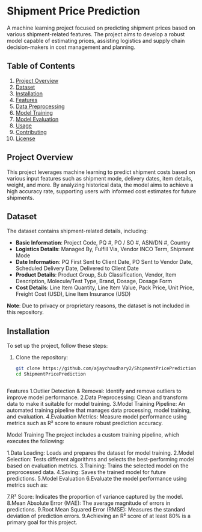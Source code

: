 # Shipment Price Prediction

A machine learning project focused on predicting shipment prices based on various shipment-related features. The project aims to develop a robust model capable of estimating prices, assisting logistics and supply chain decision-makers in cost management and planning.

## Table of Contents
1. [Project Overview](#project-overview)
2. [Dataset](#dataset)
3. [Installation](#installation)
4. [Features](#features)
5. [Data Preprocessing](#data-preprocessing)
6. [Model Training](#model-training)
7. [Model Evaluation](#model-evaluation)
8. [Usage](#usage)
9. [Contributing](#contributing)
10. [License](#license)

## Project Overview
This project leverages machine learning to predict shipment costs based on various input features such as shipment mode, delivery dates, item details, weight, and more. By analyzing historical data, the model aims to achieve a high accuracy rate, supporting users with informed cost estimates for future shipments.

## Dataset
The dataset contains shipment-related details, including:
- **Basic Information**: Project Code, PQ #, PO / SO #, ASN/DN #, Country
- **Logistics Details**: Managed By, Fulfill Via, Vendor INCO Term, Shipment Mode
- **Date Information**: PQ First Sent to Client Date, PO Sent to Vendor Date, Scheduled Delivery Date, Delivered to Client Date
- **Product Details**: Product Group, Sub Classification, Vendor, Item Description, Molecule/Test Type, Brand, Dosage, Dosage Form
- **Cost Details**: Line Item Quantity, Line Item Value, Pack Price, Unit Price, Freight Cost (USD), Line Item Insurance (USD)

**Note**: Due to privacy or proprietary reasons, the dataset is not included in this repository.

## Installation
To set up the project, follow these steps:
1. Clone the repository:
   ```bash
   git clone https://github.com/ajaychaudhary2/ShipmentPricePrediction.git
   cd ShipmentPricePrediction



Features
1.Outlier Detection & Removal: Identify and remove outliers to improve model performance.
2.Data Preprocessing: Clean and transform data to make it suitable for model training.
3.Model Training Pipeline: An automated training pipeline that manages data processing, model training, and evaluation.
4.Evaluation Metrics: Measure model performance using metrics such as R² score to ensure robust prediction accuracy.


Model Training
The project includes a custom training pipeline, which executes the following:

1.Data Loading: Loads and prepares the dataset for model training.
2.Model Selection: Tests different algorithms and selects the best-performing model based on evaluation metrics.
3.Training: Trains the selected model on the preprocessed data.
4.Saving: Saves the trained model for future predictions.
5.Model Evaluation
6.Evaluate the model performance using metrics such as:

7.R² Score: Indicates the proportion of variance captured by the model.
8.Mean Absolute Error (MAE): The average magnitude of errors in predictions.
9.Root Mean Squared Error (RMSE): Measures the standard deviation of prediction errors.
9.Achieving an R² score of at least 80% is a primary goal for this project.

